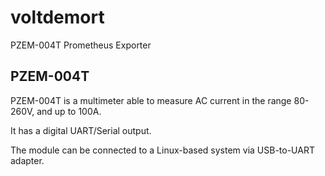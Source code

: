 # voltdemort
PZEM-004T Prometheus Exporter

## PZEM-004T
PZEM-004T is a multimeter able to measure AC current in the range 80-260V, and up to 100A.

It has a digital UART/Serial output.

The module can be connected to a Linux-based system via USB-to-UART adapter.
